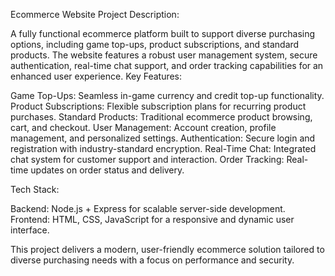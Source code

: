 Ecommerce Website Project Description:

A fully functional ecommerce platform built to support diverse purchasing options, including game top-ups, product subscriptions, and standard products. The website features a robust user management system, secure authentication, real-time chat support, and order tracking capabilities for an enhanced user experience.
Key Features:

Game Top-Ups: Seamless in-game currency and credit top-up functionality.
Product Subscriptions: Flexible subscription plans for recurring product purchases.
Standard Products: Traditional ecommerce product browsing, cart, and checkout.
User Management: Account creation, profile management, and personalized settings.
Authentication: Secure login and registration with industry-standard encryption.
Real-Time Chat: Integrated chat system for customer support and interaction.
Order Tracking: Real-time updates on order status and delivery.

Tech Stack:

Backend: Node.js + Express for scalable server-side development.
Frontend: HTML, CSS, JavaScript for a responsive and dynamic user interface.

This project delivers a modern, user-friendly ecommerce solution tailored to diverse purchasing needs with a focus on performance and security.
